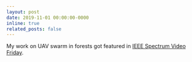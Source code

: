 ```yaml
---
layout: post
date: 2019-11-01 00:00:00-0000
inline: true
related_posts: false
---
```


My work on UAV swarm in forests got featured in [IEEE Spectrum Video Friday](https://spectrum.ieee.org/video-friday-dji-mavic-mini-palm-sized-foldable-drone).
